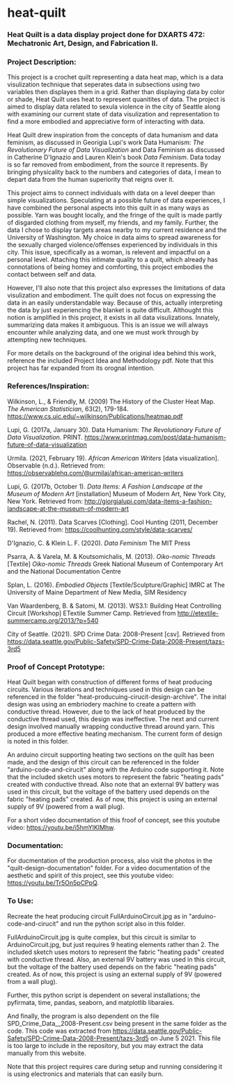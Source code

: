 # heat-quilt

### Heat Quilt is a data display project done for DXARTS 472: Mechatronic Art, Design, and Fabrication II.

### Project Description:

This project is a crochet quilt representing a data heat map, which is a data visulization technique that seperates data in subsections using two variables then displayes them in a grid. Rather than displaying data by color or shade, Heat Quilt uses heat to represent quanitites of data. The project is aimed to display data related to sexula violence in the city of Seattle along with examining our current state of data visulization and representation to find a more embodied and appreciative form of interacting with data. 

Heat Quilt drew inspiration from the concepts of data humanism and data feminism, as discussed in Georigia Lupi's work Data Humanism: *The Revolutionary Future of Data Visualization* and Data Feminism as discussed in Catherine D'Ignazio and Lauren Klein's book *Data Feminism*. Data today is so far removed from embodiment, from the source it represents. By bringing physicality back to the numbers and categories of data, I mean to depart data from the human superiority that reigns over it.

This project aims to connect individuals with data on a level deeper than simple visualizations. Speculating at a possible future of data experiences, I have combined the personal aspects into this quilt in as many ways as possible. Yarn was bought locally, and the fringe of the quilt is made partly of disgarded clothing from myself, my friends, and my family. Further, the data I chose to display targets areas nearby to my current residence and the University of Washington. My choice in data aims to spread awareness for the sexually charged violence/offenses experienced by individuals in this city. This issue, specifically as a woman, is relevent and impactful on a personal level. Attaching this intimate quality to a quilt, which already has connotations of being homey and comforting, this project embodies the contact between self and data.

However, I'll also note that this project also expresses the limitations of data visulization and embodiment. The quilt does not focus on expressing the data in an easily understandable way. Because of this, actually interpreting the data by just experiencing the blanket is quite difficult. Althought this notion is amplified in this project, it exists in all data visulizations. Innately, summarizing data makes it ambiguous. This is an issue we will always encounter while analyzing data, and one we must work through by attempting new techniques.

For more details on the background of the original idea behind this work, reference the included Project Idea and Methodology pdf. Note that this project has far expanded from its orognal intention.

### References/Inspiration:

Wilkinson, L., & Friendly, M. (2009) The History of the Cluster Heat Map. *The American Statistician*, 63(2), 179-184. https://www.cs.uic.edu/~wilkinson/Publications/heatmap.pdf

Lupi, G. (2017a, January 30). Data Humanism: *The Revolutionary Future of Data Visualization*. PRINT. https://www.printmag.com/post/data-humanism-future-of-data-visualization

Urmila. (2021, February 19). *African American Writers* [data visualization]. Observable (n.d.). Retrieved from: https://observablehq.com/@urmilaj/african-american-writers

Lupi, G. (2017b, October 1). *Data Items: A Fashion Landscape at the Museum of Modern Art* [installation] Museum of Modern Art, New York City, New York. Retrieved from: http://giorgialupi.com/data-items-a-fashion-landscape-at-the-museum-of-modern-art

Rachel, N. (2011). Data Scarves [Clothing]. Cool Hunting (2011, December 19). Retrieved from: https://coolhunting.com/style/data-scarves/

D'Ignazio, C. & Klein L. F. (2020). *Data Feminism* The MIT Press

Psarra, A. & Varela, M. & Koutsomichalis, M. (2013). *Oiko-nomic Threads* [Textile] *Oiko-nomic Threads* Greek National Museum of Contemporary Art and the National Documentation Centre

Splan, L. (2016). *Embodied Objects* [Textile/Sculpture/Graphic] IMRC at The University of Maine Department of New Media, SIM Residency

Van Waardenberg, B. & Satomi, M. (2013). WS3.1: Building Heat Controlling Circuit [Workshop] ETextile Summer Camp. Retrieved from http://etextile-summercamp.org/2013/?p=540

City of Seattle. (2021). SPD Crime Data: 2008-Present [csv]. Retrieved from https://data.seattle.gov/Public-Safety/SPD-Crime-Data-2008-Present/tazs-3rd5


### Proof of Concept Prototype:

Heat Quilt began with construction of different forms of heat producing circuits. Various iterations and techniques used in this design can be referenced in the folder "heat-producuing-cirucit-design-archive". The inital design was using an embriodery machine to create a pattern with conductive thread. However, due to the lack of heat produced by the conductive thread used, this design was ineffective. The next and current design involved manually wrapping conductive thread around yarn. This produced a more effective heating mechanism. The current form of design is noted in this folder.

An arduino circuit supporting heating two sections on the quilt has been made, and the design of this circuit can be referenced in the folder "arduino-code-and-cirucit" along with the Arduino code supporting it. Note that the included sketch uses motors to represent the fabric "heating pads" created with conductive thread. Also note that an external 9V battery was used in this circuit, but the voltage of the battery used depends on the fabric "heating pads" created. As of now, this project is using an external supply of 9V (powered from a wall plug).

For a short video documentation of this froof of concept, see this youtube video: https://youtu.be/i5hmYlKIMhw.

### Documentation:

For ducmentation of the production process, also visit the photos in the "quilt-design-documentation" folder. For a video documentation of the aesthetic and spirit of this project, see this youtube video: https://youtu.be/Tr5On5pCPpQ.

### To Use:

Recreate the heat producing circuit FullArduinoCircuit.jpg as in "arduino-code-and-cirucit" and run the python script also in this folder.

FullArduinoCircuit.jpg is quite complex, but this circuit is similar to ArduinoCircuit.jpg, but just requires 9 heating elements rather than 2. The included sketch uses motors to represent the fabric "heating pads" created with conductive thread. Also, an external 9V battery was used in this circuit, but the voltage of the battery used depends on the fabric "heating pads" created. As of now, this project is using an external supply of 9V (powered from a wall plug).

Further, this python script is dependent on several installations; the pyfirmata, time, pandas, seaborn, and matplotlib libaraies.

And finally, the program is also dependent on the file SPD_Crime_Data__2008-Present.csv being present in the same folder as the code. This code was extracted from https://data.seattle.gov/Public-Safety/SPD-Crime-Data-2008-Present/tazs-3rd5 on June 5 2021. This file is too large to include in the repository, but you may extract the data manually from this website.

Note that this project requires care during setup and running considering it is using electronics and materials that can easily burn.
